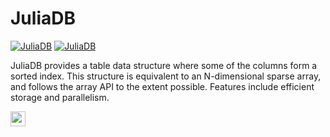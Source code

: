 # JuliaDB

[![JuliaDB](https://juliarun-ci.s3.amazonaws.com/push/JuliaComputing/JuliaDB/julia_0_5.svg)](https://juliarun-ci.s3.amazonaws.com/push/JuliaComputing/JuliaDB/julia_0_5.log) [![JuliaDB](https://juliarun-ci.s3.amazonaws.com/push/JuliaComputing/JuliaDB/julia_0_6.svg)](https://juliarun-ci.s3.amazonaws.com/push/JuliaComputing/JuliaDB/julia_0_6.log)

JuliaDB provides a table data structure where some of the columns form a sorted index. This structure is equivalent to an N-dimensional sparse array, and follows the array API to the extent possible. Features include efficient storage and parallelism.

<a href="http://juliadb.org"><img src="https://img.shields.io/badge/%20%F0%9F%93%96%20-Read%20the%20Documentation%20%C2%BB-ff69b4.svg?style-plastic" height="24" width="auto"></a>

